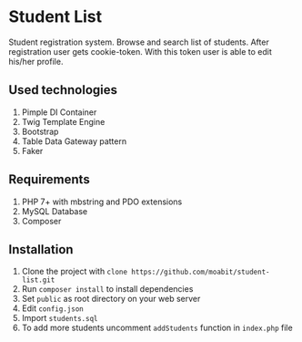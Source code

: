 # Student List
Student registration system. Browse and search list of students. After registration user gets cookie-token. With this token user is able to edit his/her profile.
## Used technologies
1. Pimple DI Container 
2. Twig Template Engine 
3. Bootstrap 
4. Table Data Gateway pattern
5. Faker 
## Requirements
1. PHP 7+ with mbstring and PDO extensions
2. MySQL Database
3. Composer
## Installation
1. Clone the project with `clone https://github.com/moabit/student-list.git`
2. Run `composer install` to install dependencies
3. Set `public` as root directory on your web server
4. Edit `config.json`
5. Import `students.sql`
6. To add more students uncomment `addStudents` function in `index.php` file
